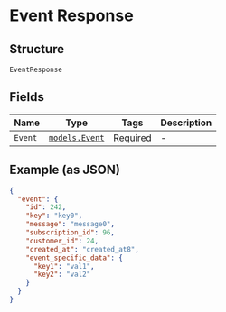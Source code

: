 
# Event Response

## Structure

`EventResponse`

## Fields

| Name | Type | Tags | Description |
|  --- | --- | --- | --- |
| `Event` | [`models.Event`](event.md) | Required | - |

## Example (as JSON)

```json
{
  "event": {
    "id": 242,
    "key": "key0",
    "message": "message0",
    "subscription_id": 96,
    "customer_id": 24,
    "created_at": "created_at8",
    "event_specific_data": {
      "key1": "val1",
      "key2": "val2"
    }
  }
}
```

